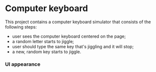 # Computer keyboard

This project contains a computer keyboard simulator that consists of the following steps:

- user sees the computer keyboard centered on the page;
- a random letter starts to jiggle;
- user should type the same key that's jiggling and it will stop;
- a new, random key starts to jiggle.

### UI appearance